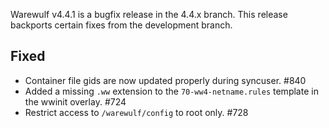 Warewulf v4.4.1 is a bugfix release in the 4.4.x branch. This release backports certain fixes from the development branch.

## Fixed

- Container file gids are now updated properly during syncuser. #840
- Added a missing `.ww` extension to the `70-ww4-netname.rules` template in the wwinit overlay. #724
- Restrict access to `/warewulf/config` to root only. #728
